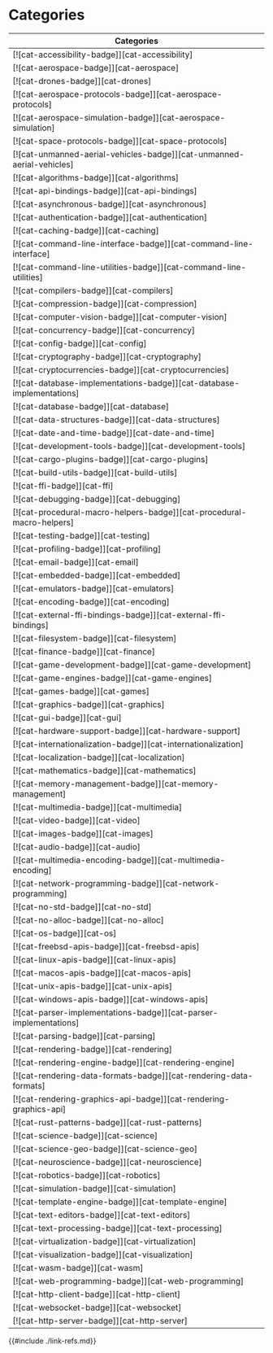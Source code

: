 # Categories

| Categories |
|------------|
| [![cat-accessibility-badge]][cat-accessibility] |
| [![cat-aerospace-badge]][cat-aerospace] |
| [![cat-drones-badge]][cat-drones] |
| [![cat-aerospace-protocols-badge]][cat-aerospace-protocols] |
| [![cat-aerospace-simulation-badge]][cat-aerospace-simulation] |
| [![cat-space-protocols-badge]][cat-space-protocols] |
| [![cat-unmanned-aerial-vehicles-badge]][cat-unmanned-aerial-vehicles] |
| [![cat-algorithms-badge]][cat-algorithms] |
| [![cat-api-bindings-badge]][cat-api-bindings] |
| [![cat-asynchronous-badge]][cat-asynchronous] |
| [![cat-authentication-badge]][cat-authentication] |
| [![cat-caching-badge]][cat-caching] |
| [![cat-command-line-interface-badge]][cat-command-line-interface] |
| [![cat-command-line-utilities-badge]][cat-command-line-utilities] |
| [![cat-compilers-badge]][cat-compilers] |
| [![cat-compression-badge]][cat-compression] |
| [![cat-computer-vision-badge]][cat-computer-vision] |
| [![cat-concurrency-badge]][cat-concurrency] |
| [![cat-config-badge]][cat-config] |
| [![cat-cryptography-badge]][cat-cryptography] |
| [![cat-cryptocurrencies-badge]][cat-cryptocurrencies] |
| [![cat-database-implementations-badge]][cat-database-implementations] |
| [![cat-database-badge]][cat-database] |
| [![cat-data-structures-badge]][cat-data-structures] |
| [![cat-date-and-time-badge]][cat-date-and-time] |
| [![cat-development-tools-badge]][cat-development-tools] |
| [![cat-cargo-plugins-badge]][cat-cargo-plugins] |
| [![cat-build-utils-badge]][cat-build-utils] |
| [![cat-ffi-badge]][cat-ffi] |
| [![cat-debugging-badge]][cat-debugging] |
| [![cat-procedural-macro-helpers-badge]][cat-procedural-macro-helpers] |
| [![cat-testing-badge]][cat-testing] |
| [![cat-profiling-badge]][cat-profiling] |
| [![cat-email-badge]][cat-email] |
| [![cat-embedded-badge]][cat-embedded] |
| [![cat-emulators-badge]][cat-emulators] |
| [![cat-encoding-badge]][cat-encoding] |
| [![cat-external-ffi-bindings-badge]][cat-external-ffi-bindings] |
| [![cat-filesystem-badge]][cat-filesystem] |
| [![cat-finance-badge]][cat-finance] |
| [![cat-game-development-badge]][cat-game-development] |
| [![cat-game-engines-badge]][cat-game-engines] |
| [![cat-games-badge]][cat-games] |
| [![cat-graphics-badge]][cat-graphics] |
| [![cat-gui-badge]][cat-gui] |
| [![cat-hardware-support-badge]][cat-hardware-support] |
| [![cat-internationalization-badge]][cat-internationalization] |
| [![cat-localization-badge]][cat-localization] |
| [![cat-mathematics-badge]][cat-mathematics] |
| [![cat-memory-management-badge]][cat-memory-management] |
| [![cat-multimedia-badge]][cat-multimedia] |
| [![cat-video-badge]][cat-video] |
| [![cat-images-badge]][cat-images] |
| [![cat-audio-badge]][cat-audio] |
| [![cat-multimedia-encoding-badge]][cat-multimedia-encoding] |
| [![cat-network-programming-badge]][cat-network-programming] |
| [![cat-no-std-badge]][cat-no-std] |
| [![cat-no-alloc-badge]][cat-no-alloc] |
| [![cat-os-badge]][cat-os] |
| [![cat-freebsd-apis-badge]][cat-freebsd-apis] |
| [![cat-linux-apis-badge]][cat-linux-apis] |
| [![cat-macos-apis-badge]][cat-macos-apis] |
| [![cat-unix-apis-badge]][cat-unix-apis] |
| [![cat-windows-apis-badge]][cat-windows-apis] |
| [![cat-parser-implementations-badge]][cat-parser-implementations] |
| [![cat-parsing-badge]][cat-parsing] |
| [![cat-rendering-badge]][cat-rendering] |
| [![cat-rendering-engine-badge]][cat-rendering-engine] |
| [![cat-rendering-data-formats-badge]][cat-rendering-data-formats] |
| [![cat-rendering-graphics-api-badge]][cat-rendering-graphics-api] |
| [![cat-rust-patterns-badge]][cat-rust-patterns] |
| [![cat-science-badge]][cat-science] |
| [![cat-science-geo-badge]][cat-science-geo] |
| [![cat-neuroscience-badge]][cat-neuroscience] |
| [![cat-robotics-badge]][cat-robotics] |
| [![cat-simulation-badge]][cat-simulation] |
| [![cat-template-engine-badge]][cat-template-engine] |
| [![cat-text-editors-badge]][cat-text-editors] |
| [![cat-text-processing-badge]][cat-text-processing] |
| [![cat-virtualization-badge]][cat-virtualization] |
| [![cat-visualization-badge]][cat-visualization] |
| [![cat-wasm-badge]][cat-wasm] |
| [![cat-web-programming-badge]][cat-web-programming] |
| [![cat-http-client-badge]][cat-http-client] |
| [![cat-websocket-badge]][cat-websocket] |
| [![cat-http-server-badge]][cat-http-server] |

{{#include ./link-refs.md}}
